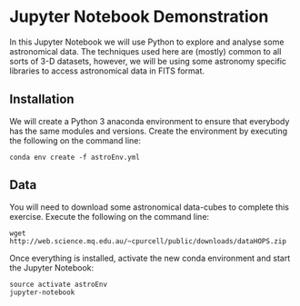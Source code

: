 # Jupyter Notebook Demonstration

In this Jupyter Notebook we will use Python to explore and analyse
some astronomical data. The techniques used here are (mostly) common
to all sorts of 3-D datasets, however, we will be using some astronomy
specific libraries to access astronomical data in FITS format.

## Installation

We will create a Python 3 anaconda environment to ensure that
everybody has the same modules and versions. Create the environment by
executing the following on the command line:
```
conda env create -f astroEnv.yml
```


## Data

You will need to download some astronomical data-cubes to complete
this exercise. Execute the following on the command line:
```
wget http://web.science.mq.edu.au/~cpurcell/public/downloads/dataHOPS.zip
```

Once everything is installed, activate the new conda environment and
start the Jupyter Notebook:

```
source activate astroEnv
jupyter-notebook
```








